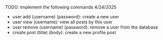 TODO: Implement the following commands 4/24/2025
- user add (username) (password): create a new user
- user view (username): view all posts by this user
- user remove (username) (password): remove a user from the database
- create post (title) (body): create a new profile post
